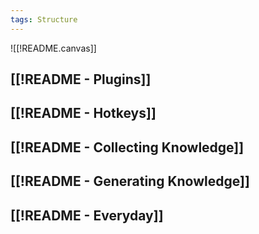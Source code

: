 ```yaml
---
tags: Structure
---
```

![[!README.canvas]]
## [[!README - Plugins]]
## [[!README - Hotkeys]]
## [[!README - Collecting Knowledge]]
## [[!README - Generating Knowledge]]
## [[!README - Everyday]]